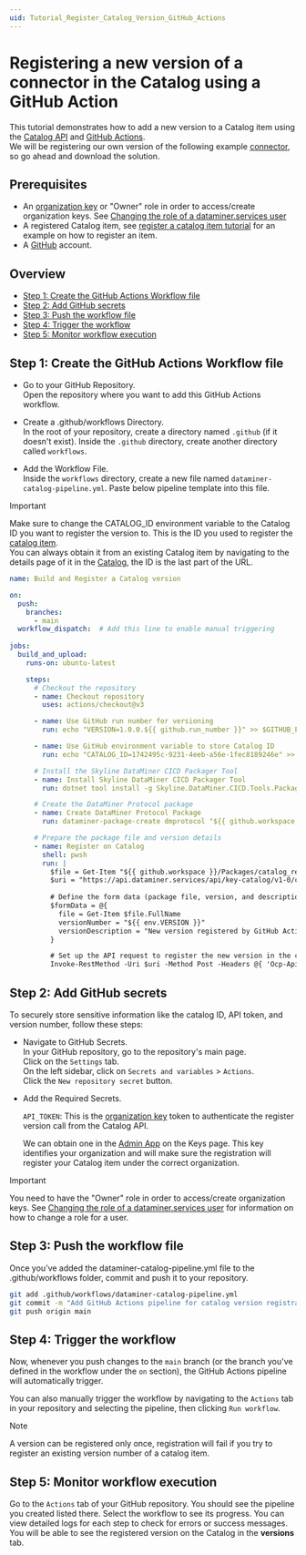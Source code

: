 ```yaml
---
uid: Tutorial_Register_Catalog_Version_GitHub_Actions
---
```


# Registering a new version of a connector in the Catalog using a GitHub Action

This tutorial demonstrates how to add a new version to a Catalog item using the [Catalog API](xref:Register_Catalog_Item) and [GitHub Actions](https://docs.github.com/en/actions).  
We will be registering our own version of the following example [connector](https://github.com/SkylineCommunications/SLC-C-Example_Rates-Custom), so go ahead and download the solution.

## Prerequisites

- An [organization key](xref:Managing_DCP_keys#organization-keys) or "Owner" role in order to access/create organization keys. See [Changing the role of a dataminer.services user](xref:Changing_the_role_of_a_DCP_user)
- A registered Catalog item, see [register a catalog item tutorial](xref:Tutorial_Register_Catalog_Item) for an example on how to register an item.
- A [GitHub](https://github.com/) account.

## Overview

- [Step 1: Create the GitHub Actions Workflow file](#step-1-create-the-github-actions-workflow-file)
- [Step 2: Add GitHub secrets](#step-2-add-github-secrets)
- [Step 3: Push the workflow file](#step-3-push-the-workflow-file)
- [Step 4: Trigger the workflow](#step-4-trigger-the-workflow)
- [Step 5: Monitor workflow execution](#step-5-monitor-workflow-execution)

## Step 1: Create the GitHub Actions Workflow file

- Go to your GitHub Repository.  
    Open the repository where you want to add this GitHub Actions workflow.

- Create a .github/workflows Directory.  
    In the root of your repository, create a directory named `.github` (if it doesn't exist).
    Inside the `.github` directory, create another directory called `workflows`.

- Add the Workflow File.  
Inside the `workflows` directory, create a new file named `dataminer-catalog-pipeline.yml`.
Paste below pipeline template into this file.

> [!IMPORTANT]  
> Make sure to change the CATALOG_ID environment variable to the Catalog ID you want to register the version to.
> This is the ID you used to register the [catalog item](xref:Register_Catalog_Item#registering-a-catalog-item-with-the-api).  
> You can always obtain it from an existing Catalog item by navigating to the details page of it in the [Catalog](https://catalog.dataminer.services/), the ID is the last part of the URL.  

```yaml
name: Build and Register a Catalog version

on:
  push:
    branches:
      - main
  workflow_dispatch:  # Add this line to enable manual triggering
  
jobs:
  build_and_upload:
    runs-on: ubuntu-latest

    steps:
      # Checkout the repository
      - name: Checkout repository
        uses: actions/checkout@v3

      - name: Use GitHub run number for versioning
        run: echo "VERSION=1.0.0.${{ github.run_number }}" >> $GITHUB_ENV

      - name: Use GitHub environment variable to store Catalog ID
        run: echo "CATALOG_ID=1742495c-9231-4eeb-a56e-1fec8189246e" >> $GITHUB_ENV

      # Install the Skyline DataMiner CICD Packager Tool
      - name: Install Skyline DataMiner CICD Packager Tool
        run: dotnet tool install -g Skyline.DataMiner.CICD.Tools.Packager

      # Create the DataMiner Protocol package
      - name: Create DataMiner Protocol Package
        run: dataminer-package-create dmprotocol "${{ github.workspace }}" --name catalog_registration_tutorial --output "${{ github.workspace }}/Packages"

      # Prepare the package file and version details
      - name: Register on Catalog
        shell: pwsh
        run: |
          $file = Get-Item "${{ github.workspace }}/Packages/catalog_registration_tutorial.dmprotocol"
          $uri = "https://api.dataminer.services/api/key-catalog/v1-0/catalog/${{ env.CATALOG_ID }}/register/version"
          
          # Define the form data (package file, version, and description)
          $formData = @{
            file = Get-Item $file.FullName
            versionNumber = "${{ env.VERSION }}"
            versionDescription = "New version registered by GitHub Actions pipeline"
          }

          # Set up the API request to register the new version in the catalog
          Invoke-RestMethod -Uri $uri -Method Post -Headers @{ 'Ocp-Apim-Subscription-Key' = "${{ secrets.API_TOKEN }}" } -Form $formData
```

## Step 2: Add GitHub secrets

To securely store sensitive information like the catalog ID, API token, and version number, follow these steps:

- Navigate to GitHub Secrets.  
    In your GitHub repository, go to the repository's main page.  
    Click on the `Settings` tab.  
    On the left sidebar, click on `Secrets and variables` > `Actions`.  
    Click the `New repository secret` button.


- Add the Required Secrets.  

  `API_TOKEN`: This is the [organization key](xref:Managing_DCP_keys#organization-keys) token to authenticate the register version call from the Catalog API.  

  We can obtain one in the [Admin App](https://admin.dataminer.services/) on the Keys page. 
  This key identifies your organization and will make sure the registration will register your Catalog item under the correct organization.  

> [!IMPORTANT]
> You need to have the "Owner" role in order to access/create organization keys. See [Changing the role of a dataminer.services user](xref:Changing_the_role_of_a_DCP_user) for information on how to change a role for a user.

## Step 3: Push the workflow file

Once you’ve added the dataminer-catalog-pipeline.yml file to the .github/workflows folder, commit and push it to your repository.

```bash
git add .github/workflows/dataminer-catalog-pipeline.yml
git commit -m "Add GitHub Actions pipeline for catalog version registration"
git push origin main
```

## Step 4: Trigger the workflow

Now, whenever you push changes to the `main` branch (or the branch you've defined in the workflow under the `on` section), the GitHub Actions pipeline will automatically trigger.

You can also manually trigger the workflow by navigating to the `Actions` tab in your repository and selecting the pipeline, then clicking `Run workflow`.

> [!NOTE]  
> A version can be registered only once, registration will fail if you try to register an existing version number of a catalog item.

## Step 5: Monitor workflow execution

Go to the `Actions` tab of your GitHub repository.
You should see the pipeline you created listed there.
Select the workflow to see its progress. You can view detailed logs for each step to check for errors or success messages.  
You will be able to see the registered version on the Catalog in the **versions** tab.